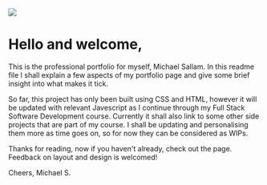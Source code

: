 <img src="https://codeinstitute.s3.amazonaws.com/fullstack/ci_logo_small.png" style="margin: 0;">

# Hello and welcome,

This is the professional portfolio for myself, Michael Sallam. In this readme file I shall explain a few aspects of my portfolio page and give some brief insight into what makes it tick. 

So far, this project has only been built using CSS and HTML, however it will be updated with relevant Javescript as I continue through my Full Stack Software Development course. Currently it shall also link to some other side projects that are part of my course. I shall be updating and personalising them more as time goes on, so for now they can be considered as WIPs.

Thanks for reading, now if you haven't already, check out the page. Feedback on layout and design is welcomed!

Cheers, 
Michael S.